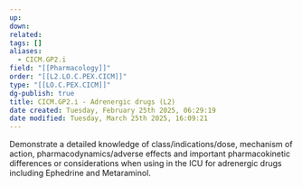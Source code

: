 ```yaml
---
up: 
down: 
related: 
tags: []
aliases:
  - CICM.GP2.i
field: "[[Pharmacology]]"
order: "[[L2.LO.C.PEX.CICM]]"
type: "[[LO.C.PEX.CICM]]"
dg-publish: true
title: CICM.GP2.i - Adrenergic drugs (L2)
date created: Tuesday, February 25th 2025, 06:29:19
date modified: Tuesday, March 25th 2025, 16:09:21
---
```


Demonstrate a detailed knowledge of class/indications/dose, mechanism of action, pharmacodynamics/adverse effects and important pharmacokinetic differences or considerations when using in the ICU for adrenergic drugs including Ephedrine and Metaraminol.
